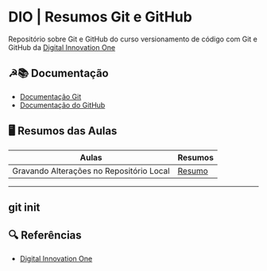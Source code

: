 
# DIO | Resumos Git e GitHub

Repositório sobre Git e GitHub do curso  versionamento de código com Git e GitHub da
[Digital Innovation One](https://www.dio.me/)

## ☭📚 Documentação
- [Documentação Git](https://git-scm.com/doc)
- [Documentação do GitHub](https://docs.github.com/)

## 🖥 Resumos das Aulas

| Aulas | Resumos |
|-------|---------|
| Gravando Alterações no Repositório Local | [Resumo]()|

---

git init
---

## 🔍 Referências
- [Digital Innovation One](https://www.dio.me/)

